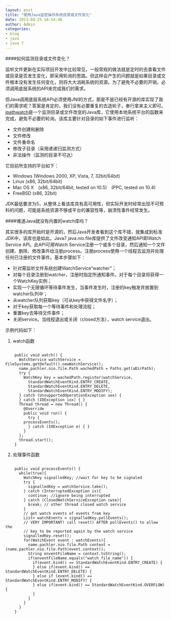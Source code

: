 ```yaml
---
layout: post
title: "使用Java监控操作系统目录或文件变化"
date: 2013-04-25 16:54:46
author: Admin
categories:
- blog
- java
- java 7
---
```


####如何监测目录或文件变化？

监听文件更新在实际项目开发中比较常见，一般常规的做法就是定时的去查看文件或目录是否发生变化，即采用轮询的思路。但这样会产生的问题就是如果目录或文件根本没有发生任何变化，则将大大消耗系统的资源。为了避免不必要的开销，必须调用底层系统的API来完成我们的需求。<!--more-->

但Java调用底层系统API必须使用JNI的方式，那是不是已经有开源的库实现了我们的需求呢？答案是肯定的，我们没有必要重复的去造轮子，奉行拿来主义即可。[jpathwatch]是一个监测目录或文件改变的Java库，它使用本地系统平台的函数来完成，避免不必要的轮询。该库主要针对目录的如下事件进行监听：

* 文件创建和删除
* 文件修改
* 文件重命名
* 修改子目录（采用递递归监测方式）
* 非法操作（监测的目录不可达）

它目前所支持的平台如下：

* Windows (Windows 2000, XP, Vista, 7, 32bit/64bit)
* Linux (x86, 32bit/64bit)
* Mac OS X　(x86, 32bit/64bit, tested on 10.5)　(PPC, tested on 10.4)
* FreeBSD (x86, 32bit)

JDK最低要求为5，从整体上看该库具有高可用性，但实际开发时经常出现不可预料的问题，可能是系统资源不够或平台的兼容性等，崩溃性事件经常发生。

####难道Java就没有内置的watch库吗？

其实很多的库开始时是开源的，然后Java开发者看到这个库不错，就集成到标准JDK中，该库也是如此。Java7 java.nio.file库提供了文件改变通知API即Watch Service API。此API可用Watch Service注册一个或多个目录，然后通知一个文件创建、删除、修改事件给注册process。注册process使用一个线程去监测并处理任何已注册的文件事件。基本步骤如下：

* 针对需监听文件系统创建WatchService“watcher”；
* 对每个目录注册到watcher，注册时指定所通知事件。对于每个目录将获得一个WatchKey实例；
* 实现一个无限循环等待事件发生，当事件发生时，注册的key触发并放置到watcher队列中；
* 从watcher队列获取key（可从key中获得文件名字）；
* 对于key获取每一个等待事件和处理流程；
* 重置key去等待文件事件；
* 关闭service。当线程退出或关闭（closed方法），watch service退出。

示例代码如下：

1. watch函数
<pre><code>
    public void watch() {
      WatchService watchService = FileSystems.getDefault().newWatchService();
      name.pachler.nio.file.Path wachedPath = Paths.get(aDirPath);
      try {
        WatchKey key = wachedPath.register(watchService,
          StandardWatchEventKind.ENTRY_CREATE, 
          StandardWatchEventKind.ENTRY_DELETE,
          StandardWatchEventKind.ENTRY_MODIFY);
      } catch (UnsupportedOperationException uox) {
      } catch (IOException iox) { }
      Thread thread = new Thread() {
        @Override
        public void run() {
          try {
        processEvents();
          } catch (IOException e) { }
        }
      };
      thread.start();
    }
</code></pre>

2. 处理事件函数
<pre><code>
    public void processEvents() {
      while(true){
        WatchKey signalledKey; //wait for key to be signaled
        try {
          signalledKey = watchService.take();
        } catch (InterruptedException ix){
          continue; //ignore being interrupted
        } catch (ClosedWatchServiceException cwse){
          break; // other thread closed watch service
        }
        // get watch events of events from key
        List<WatchEvent<?>> watchEvents = signalledKey.pollEvents();
        // VERY IMPORTANT! call reset() AFTER pollEvents() to allow the
        // key to be reported again by the watch service
        signalledKey.reset();
        for(WatchEvent event : watchEvents){
          name.pachler.nio.file.Path context = (name.pachler.nio.file.Path)event.context();
          String enventFileName = context.toString();
          if(enventFileName.equals("watch_file_name")) {
            if(event.kind() == StandardWatchEventKind.ENTRY_CREATE) {
            } else if(event.kind() == StandardWatchEventKind.ENTRY_DELETE) {
            } else if (event.kind() == StandardWatchEventKind.ENTRY_MODIFY) {
            } else if(event.kind() == StandardWatchEventKind.OVERFLOW) {
            }
          }
        }
      }
    }
</code></pre>

[jpathwatch]: https://jpathwatch.wordpress.com/
